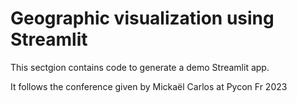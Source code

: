 # Geographic visualization using Streamlit

This sectgion contains code to generate a demo Streamlit app.

It follows the conference given by Mickaël Carlos at Pycon Fr 2023
